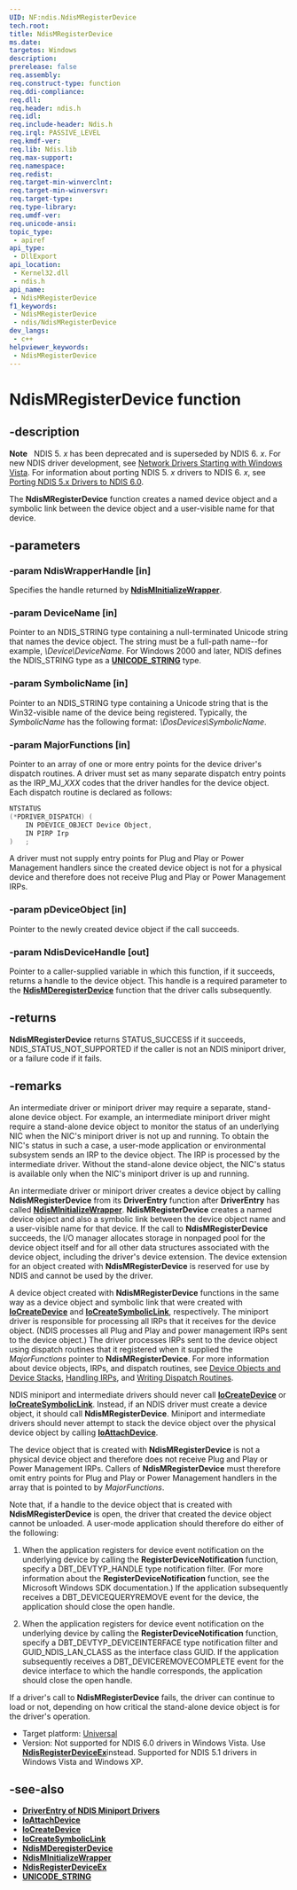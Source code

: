 ```yaml
---
UID: NF:ndis.NdisMRegisterDevice
tech.root: 
title: NdisMRegisterDevice
ms.date: 
targetos: Windows
description: 
prerelease: false
req.assembly: 
req.construct-type: function
req.ddi-compliance: 
req.dll: 
req.header: ndis.h
req.idl: 
req.include-header: Ndis.h
req.irql: PASSIVE_LEVEL
req.kmdf-ver: 
req.lib: Ndis.lib
req.max-support: 
req.namespace: 
req.redist: 
req.target-min-winverclnt: 
req.target-min-winversvr: 
req.target-type: 
req.type-library: 
req.umdf-ver: 
req.unicode-ansi: 
topic_type:
 - apiref
api_type:
 - DllExport
api_location:
 - Kernel32.dll
 - ndis.h
api_name:
 - NdisMRegisterDevice
f1_keywords:
 - NdisMRegisterDevice
 - ndis/NdisMRegisterDevice
dev_langs:
 - c++
helpviewer_keywords:
 - NdisMRegisterDevice
---
```


# NdisMRegisterDevice function

## -description

**Note**   NDIS 5. *x* has been deprecated and is superseded by NDIS 6. *x*. For new NDIS driver development, see [Network Drivers Starting with Windows Vista](https://msdn.microsoft.com/library/Ff570021). For information about porting NDIS 5. *x* drivers to NDIS 6. *x*, see [Porting NDIS 5.x Drivers to NDIS 6.0](https://msdn.microsoft.com/library/Ff570059).

The **NdisMRegisterDevice** function creates a named device object and a symbolic link between the device object and a user-visible name for that device.

## -parameters

### -param NdisWrapperHandle [in]

Specifies the handle returned by [**NdisMInitializeWrapper**](https://msdn.microsoft.com/library/ff553547\(v=vs.85\)).

### -param DeviceName [in]

Pointer to an NDIS\_STRING type containing a null-terminated Unicode string that names the device object. The string must be a full-path name--for example, *\\Device\\DeviceName*. For Windows 2000 and later, NDIS defines the NDIS\_STRING type as a [**UNICODE\_STRING**](https://msdn.microsoft.com/library/Ff564879) type.

### -param SymbolicName [in]

Pointer to an NDIS\_STRING type containing a Unicode string that is the Win32-visible name of the device being registered. Typically, the *SymbolicName* has the following format: *\\DosDevices\\SymbolicName*.

### -param MajorFunctions [in]

Pointer to an array of one or more entry points for the device driver's dispatch routines. A driver must set as many separate dispatch entry points as the IRP\_MJ\_*XXX* codes that the driver handles for the device object. Each dispatch routine is declared as follows:

```cpp
NTSTATUS
(*PDRIVER_DISPATCH) (
    IN PDEVICE_OBJECT Device Object,
    IN PIRP Irp
)   ;
```

A driver must not supply entry points for Plug and Play or Power Management handlers since the created device object is not for a physical device and therefore does not receive Plug and Play or Power Management IRPs.

### -param pDeviceObject [in]

Pointer to the newly created device object if the call succeeds.

### -param NdisDeviceHandle [out]

Pointer to a caller-supplied variable in which this function, if it succeeds, returns a handle to the device object. This handle is a required parameter to the [**NdisMDeregisterDevice**](nf-ndis-ndismderegisterdevice.md) function that the driver calls subsequently.

## -returns

**NdisMRegisterDevice** returns STATUS\_SUCCESS if it succeeds, NDIS\_STATUS\_NOT\_SUPPORTED if the caller is not an NDIS miniport driver, or a failure code if it fails.

## -remarks

An intermediate driver or miniport driver may require a separate, stand-alone device object. For example, an intermediate miniport driver might require a stand-alone device object to monitor the status of an underlying NIC when the NIC's miniport driver is not up and running. To obtain the NIC's status in such a case, a user-mode application or environmental subsystem sends an IRP to the device object. The IRP is processed by the intermediate driver. Without the stand-alone device object, the NIC's status is available only when the NIC's miniport driver is up and running.

An intermediate driver or miniport driver creates a device object by calling **NdisMRegisterDevice** from its **DriverEntry** function after **DriverEntry** has called [**NdisMInitializeWrapper**](https://msdn.microsoft.com/library/ff553547\(v=vs.85\)). **NdisMRegisterDevice** creates a named device object and also a symbolic link between the device object name and a user-visible name for that device. If the call to **NdisMRegisterDevice** succeeds, the I/O manager allocates storage in nonpaged pool for the device object itself and for all other data structures associated with the device object, including the driver's device extension. The device extension for an object created with **NdisMRegisterDevice** is reserved for use by NDIS and cannot be used by the driver.

A device object created with **NdisMRegisterDevice** functions in the same way as a device object and symbolic link that were created with [**IoCreateDevice**](https://msdn.microsoft.com/library/Ff548397) and [**IoCreateSymbolicLink**](https://msdn.microsoft.com/library/Ff549043), respectively. The miniport driver is responsible for processing all IRPs that it receives for the device object. (NDIS processes all Plug and Play and power management IRPs sent to the device object.) The driver processes IRPs sent to the device object using dispatch routines that it registered when it supplied the *MajorFunctions* pointer to **NdisMRegisterDevice**. For more information about device objects, IRPs, and dispatch routines, see [Device Objects and Device Stacks](https://msdn.microsoft.com/library/Ff543153), [Handling IRPs](https://msdn.microsoft.com/library/Ff546847), and [Writing Dispatch Routines](https://msdn.microsoft.com/library/Ff566407).

NDIS miniport and intermediate drivers should never call [**IoCreateDevice**](https://msdn.microsoft.com/library/Ff548397) or [**IoCreateSymbolicLink**](https://msdn.microsoft.com/library/Ff549043). Instead, if an NDIS driver must create a device object, it should call **NdisMRegisterDevice**. Miniport and intermediate drivers should never attempt to stack the device object over the physical device object by calling [**IoAttachDevice**](https://msdn.microsoft.com/library/Ff548294).

The device object that is created with **NdisMRegisterDevice** is not a physical device object and therefore does not receive Plug and Play or Power Management IRPs. Callers of **NdisMRegisterDevice** must therefore omit entry points for Plug and Play or Power Management handlers in the array that is pointed to by *MajorFunctions*.

Note that, if a handle to the device object that is created with **NdisMRegisterDevice** is open, the driver that created the device object cannot be unloaded. A user-mode application should therefore do either of the following:

1.  When the application registers for device event notification on the underlying device by calling the **RegisterDeviceNotification** function, specify a DBT\_DEVTYP\_HANDLE type notification filter. (For more information about the **RegisterDeviceNotification** function, see the Microsoft Windows SDK documentation.) If the application subsequently receives a DBT\_DEVICEQUERYREMOVE event for the device, the application should close the open handle.

2.  When the application registers for device event notification on the underlying device by calling the **RegisterDeviceNotification** function, specify a DBT\_DEVTYP\_DEVICEINTERFACE type notification filter and GUID\_NDIS\_LAN\_CLASS as the interface class GUID. If the application subsequently receives a DBT\_DEVICEREMOVECOMPLETE event for the device interface to which the handle corresponds, the application should close the open handle.

If a driver's call to **NdisMRegisterDevice** fails, the driver can continue to load or not, depending on how critical the stand-alone device object is for the driver's operation.

- Target platform: [Universal](https://go.microsoft.com/fwlink/p/?linkid=531356)
- Version: Not supported for NDIS 6.0 drivers in Windows Vista. Use <a href="https://msdn.microsoft.com/library/Ff564518"><strong>NdisRegisterDeviceEx</strong></a>instead. Supported for NDIS 5.1 drivers in Windows Vista and Windows XP.

## -see-also

- [**DriverEntry of NDIS Miniport Drivers**](https://msdn.microsoft.com/library/Ff548818)
- [**IoAttachDevice**](https://msdn.microsoft.com/library/Ff548294)
- [**IoCreateDevice**](https://msdn.microsoft.com/library/Ff548397)
- [**IoCreateSymbolicLink**](https://msdn.microsoft.com/library/Ff549043)
- [**NdisMDeregisterDevice**](nf-ndis-ndismderegisterdevice.md)
- [**NdisMInitializeWrapper**](https://msdn.microsoft.com/library/ff553547\(v=vs.85\))
- [**NdisRegisterDeviceEx**](https://msdn.microsoft.com/library/Ff564518)
- [**UNICODE\_STRING**](https://msdn.microsoft.com/library/Ff564879)
